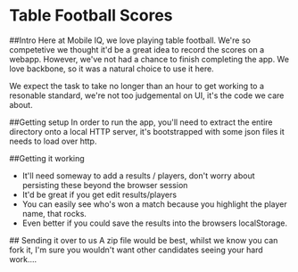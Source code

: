 # Table Football Scores

##Intro
Here at Mobile IQ, we love playing table football. We're so competetive we thought it'd be a great idea to record the
scores on a webapp. However, we've not had a chance to finish completing the app. We love backbone, so it was a natural
choice to use it here.

We expect the task to take no longer than an hour to get working to a resonable standard, we're not too judgemental on
UI, it's the code we care about.

##Getting setup
In order to run the app, you'll need to extract the entire directory onto a local HTTP server, it's bootstrapped with
some json files it needs to load over http.

##Getting it working
* It'll need someway to add a results / players, don't worry about persisting these beyond the browser session
* It'd be great if you get edit results/players
* You can easily see who's won a match because you highlight the player name, that rocks.
* Even better if you could save the results into the browsers localStorage.

## Sending it over to us
A zip file would be best, whilst we know you can fork it, I'm sure you wouldn't want other candidates seeing your hard work....

